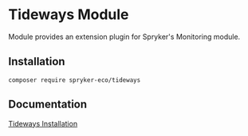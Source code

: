 # Tideways Module

Module provides an extension plugin for Spryker's Monitoring module.

## Installation

```
composer require spryker-eco/tideways
```

## Documentation

[Tideways Installation](http://academy.spryker.com/developing_with_spryker/industry_partner_integration/performance_monitoring_tideways.html)
